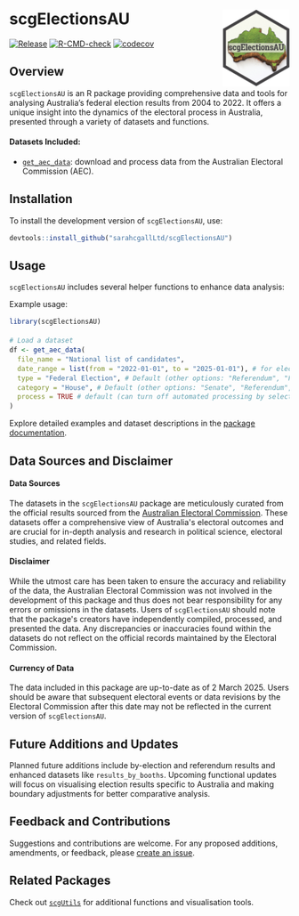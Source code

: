 scgElectionsAU <a href="https://sarahcgallLtd.github.io/scgElectionsAU/"><img src="man/figures/logo.png" align="right" height="138" alt="" /></a>
================
<!-- badges: start -->
[![Release](https://img.shields.io/badge/Release-development%20version%200&#46;0&#46;1-1c75bc)](https://github.com/sarahcgallLtd/scgElectionsAU/blob/master/NEWS.md)
[![R-CMD-check](https://github.com/sarahcgallLtd/scgElectionsAU/actions/workflows/R-CMD-check.yaml/badge.svg)](https://github.com/sarahcgallLtd/scgElectionsAU/actions/workflows/R-CMD-check.yaml)
[![codecov](https://codecov.io/gh/sarahcgallLtd/scgElectionsAU/graph/badge.svg?token=Oni4LxeKWN)](https://codecov.io/gh/sarahcgallLtd/scgElectionsAU)
<!-- badges: end -->

## Overview

`scgElectionsAU` is an R package providing comprehensive data and tools for analysing Australia’s federal election 
results from 2004 to 2022. It offers a unique insight into the dynamics of the electoral process in Australia, 
presented through a variety of datasets and functions.

#### Datasets Included:

* [`get_aec_data`](https://sarahcgallLtd.github.io/scgElectionsAU/reference/et_aec_data.html): download and process data from the Australian Electoral Commission (AEC).

## Installation

To install the development version of `scgElectionsAU`, use:

``` r
devtools::install_github("sarahcgallLtd/scgElectionsAU")
```

## Usage
`scgElectionsAU` includes several helper functions to enhance data analysis:


Example usage:
``` r
library(scgElectionsAU)

# Load a dataset
df <- get_aec_data(
  file_name = "National list of candidates",
  date_range = list(from = "2022-01-01", to = "2025-01-01"), # for elections between 2022 and 2025 (default)
  type = "Federal Election", # Default (other options: "Referendum", "Federal By-Election", or "Transparency")
  category = "House", # Default (other options: "Senate", "Referendum", "General", or "Statistics")
  process = TRUE # default (can turn off automated processing by selecting FALSE)
)


```

Explore detailed examples and dataset descriptions in the 
[package documentation](https://sarahcgallLtd.github.io/scgElectionsAU/reference/index.html).

## Data Sources and Disclaimer
#### Data Sources
The datasets in the `scgElectionsAU` package are meticulously curated from the official results sourced from the [Australian Electoral Commission](https://www.aec.gov.au/).
These datasets offer a comprehensive view of Australia's electoral outcomes and are crucial for in-depth analysis and research in political science, electoral studies, and related fields.

#### Disclaimer
While the utmost care has been taken to ensure the accuracy and reliability of the data, the Australian Electoral Commission 
was not involved in the development of this package and thus does not bear responsibility for any errors or omissions in the datasets. 
Users of `scgElectionsAU` should note that the package's creators have independently compiled, processed, and presented the data. 
Any discrepancies or inaccuracies found within the datasets do not reflect on the official records maintained by the Electoral Commission.

#### Currency of Data
The data included in this package are up-to-date as of 2 March 2025. Users should be aware that subsequent electoral 
events or data revisions by the Electoral Commission after this date may not be reflected in the current version of `scgElectionsAU`.

## Future Additions and Updates
Planned future additions include by-election and referendum results and enhanced datasets like `results_by_booths`. 
Upcoming functional updates will focus on visualising election results specific to Australia and making boundary
adjustments for better comparative analysis.

## Feedback and Contributions
Suggestions and contributions are welcome. For any proposed additions, amendments, or feedback, please [create an issue](https://github.com/sarahcgallLtd/scgElectionsAU/issues).

## Related Packages
Check out [`scgUtils`](https://sarahcgallLtd.github.io/scgUtils) for additional functions and visualisation tools.
